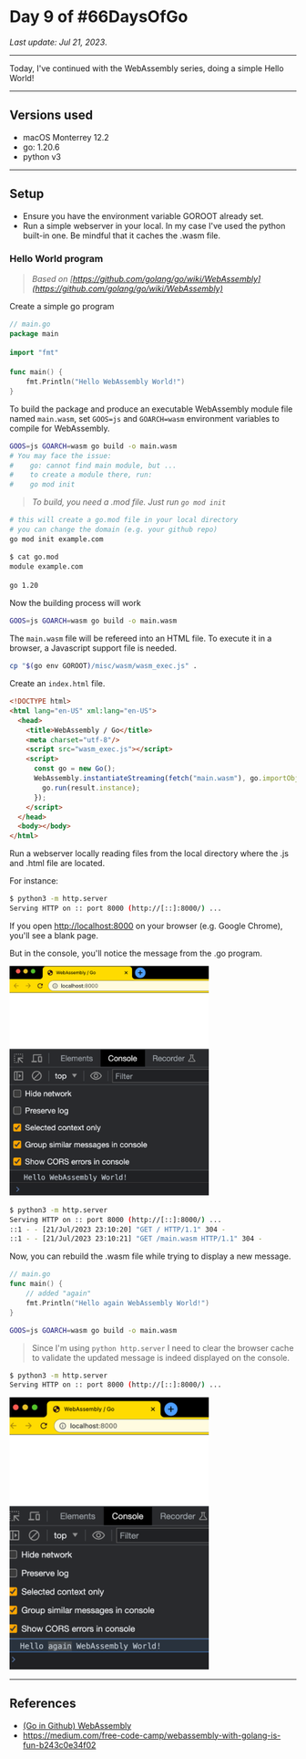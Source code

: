 # Day 9 of #66DaysOfGo

_Last update:  Jul 21, 2023_.

---

Today, I've continued with the WebAssembly series, doing a simple Hello World!

---

## Versions used

- macOS Monterrey 12.2
- go: 1.20.6
- python v3

---

## Setup

- Ensure you have the environment variable GOROOT already set.
- Run a simple webserver in your local. In my case I've used the python built-in one. Be mindful that it caches the .wasm file.

### Hello World program

> _Based on [https://github.com/golang/go/wiki/WebAssembly](https://github.com/golang/go/wiki/WebAssembly)_

Create a simple go program

```go
// main.go
package main

import "fmt"

func main() {
    fmt.Println("Hello WebAssembly World!")
}
```

To build the package and produce an executable WebAssembly module file named `main.wasm`, set `GOOS=js` and `GOARCH=wasm` environment variables to compile for WebAssembly.

```bash
GOOS=js GOARCH=wasm go build -o main.wasm
# You may face the issue:
#    go: cannot find main module, but ...
#    to create a module there, run:
#    go mod init
```

> _To build, you need a .mod file. Just run `go mod init`_

```bash
# this will create a go.mod file in your local directory
# you can change the domain (e.g. your github repo)
go mod init example.com
```

```bash
$ cat go.mod
module example.com

go 1.20
```

Now the building process will work

```bash
GOOS=js GOARCH=wasm go build -o main.wasm
```

The `main.wasm` file will be refereed into an HTML file. To execute it in a browser, a Javascript support file is needed.

```bash
cp "$(go env GOROOT)/misc/wasm/wasm_exec.js" .
```

Create an `index.html` file.

```html
<!DOCTYPE html>
<html lang="en-US" xml:lang="en-US">
  <head>
    <title>WebAssembly / Go</title>
    <meta charset="utf-8"/>
    <script src="wasm_exec.js"></script>
    <script>
      const go = new Go();
      WebAssembly.instantiateStreaming(fetch("main.wasm"), go.importObject).then((result) => {
        go.run(result.instance);
      });
    </script>
  </head>
  <body></body>
</html>
```

Run a webserver locally reading files from the local directory where the .js and .html file are located.

For instance:

```bash
$ python3 -m http.server
Serving HTTP on :: port 8000 (http://[::]:8000/) ...
```

If you open [http://localhost:8000](http://localhost:8000) on your browser (e.g. Google Chrome), you'll see a blank page.

But in the console, you'll notice the message from the .go program.

<img src="readme-images/chrome1.png" alt="Hello WebAssembly World! on console" width="350"/>

```bash
$ python3 -m http.server
Serving HTTP on :: port 8000 (http://[::]:8000/) ...
::1 - - [21/Jul/2023 23:10:20] "GET / HTTP/1.1" 304 -
::1 - - [21/Jul/2023 23:10:21] "GET /main.wasm HTTP/1.1" 304 -
```

Now, you can rebuild the .wasm file while trying to display a new message.

```go
// main.go
func main() {
    // added "again"
    fmt.Println("Hello again WebAssembly World!")
}
```

```bash
GOOS=js GOARCH=wasm go build -o main.wasm
```

> Since I'm using `python http.server` I need to clear the browser cache to validate the updated message is indeed displayed on the console.

```bash
$ python3 -m http.server
Serving HTTP on :: port 8000 (http://[::]:8000/) ...
```

<img src="readme-images/chrome2.png" alt="Hello again WebAssembly World! on console" width="350"/>

---

## References

- [(Go in Github) WebAssembly](https://github.com/golang/go/wiki/WebAssembly)
- https://medium.com/free-code-camp/webassembly-with-golang-is-fun-b243c0e34f02
